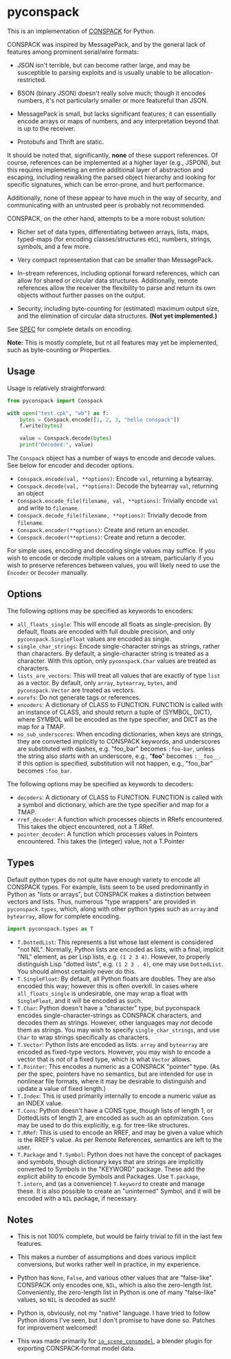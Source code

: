 # pyconspack

This is an implementation of [CONSPACK](https://github.com/conspack/) for Python.

CONSPACK was inspired by MessagePack, and by the general lack of
features among prominent serial/wire formats:

* JSON isn't terrible, but can become rather large, and may be susceptible to parsing exploits and is usually unable to be allocation-restricted.

* BSON (binary JSON) doesn't really solve much; though it encodes
  numbers, it's not particularly smaller or more featureful than JSON.

* MessagePack is small, but lacks significant features; it can
  essentially encode arrays or maps of numbers, and any interpretation
  beyond that is up to the receiver.

* Protobufs and Thrift are static.

It should be noted that, significantly, **none** of these support
references.  Of course, references can be implemented at a higher
layer (e.g., JSPON), but this requires implemeting an entire
additional layer of abstraction and escaping, including rewalking the
parsed object hierarchy and looking for specific signatures, which can
be error-prone, and hurt performance.

Additionally, none of these appear to have much in the way of
security, and communicating with an untrusted peer is probably not
recommended.

CONSPACK, on the other hand, attempts to be a more robust solution:

* Richer set of data types, differentiating between arrays, lists,
  maps, typed-maps (for encoding classes/structures etc), numbers,
  strings, symbols, and a few more.

* Very compact representation that can be smaller than MessagePack.

* In-stream references, including optional forward references, which
  can allow for shared or circular data structures.  Additionally,
  remote references allow the receiver the flexibility to parse and
  return its own objects without further passes on the output.

* Security, including byte-counting for (estimated) maximum output
  size, and the elimination of circular data structures. **(Not yet
  implemented.)**

See [SPEC](https://github.com/conspack/cl-conspack/blob/master/doc/SPEC) for
complete details on encoding.

**Note:** This is mostly complete, but nt all features may yet be implemented, such as byte-counting or Properties.

## Usage

Usage is relatively straightforward:

```python
from pyconspack import Conspack

with open("test.cpk", "wb") as f:
    bytes = Conspack.encode([1, 2, 3, "hello conspack"])
    f.write(bytes)

    value = Conspack.decode(bytes)
    print("Decoded:", value)
```

The `Conspack` object has a number of ways to encode and decode
values.  See below for encoder and decoder options.

* `Conspack.encode(val, **options)`: Encode `val`, returning a bytearray.
* `Conspack.decode(val, **options)`: Decode the bytearray `val`, returning an object
* `Conspack.encode_file(filename, val, **options)`: Trivially encode `val` and write to `filename`.
* `Conspack.decode_file(filename, **options)`: Trivially decode from `filename`.
* `Conspack.encoder(**options)`: Create and return an encoder.
* `Conspack.decoder(**options)`: Create and return a decoder.

For simple uses, encoding and decoding single values may suffice.  If
you wish to encode or decode multiple values on a stream, particularly
if you wish to preserve references between values, you will likely
need to use the `Encoder` or `Decoder` manually.

## Options

The following options may be specified as keywords to encoders:

* `all_floats_single`: This will encode all floats as single-precision.  By default, floats are encoded with full double precision, and only `pyconspack.SingleFloat` values are encoded as single.
* `single_char_strings`: Encode single-character strings as strings, rather than characters.  By default, a single-character string is treated as a character.  With this option, only `pyconspack.Char` values are treated as characters.
* `lists_are_vectors`: This will treat all values that are exactly of type `list` as a vector.  By default, only `array`, `bytearray`, `bytes`, and `pyconspack.Vector` are treated as vectors.
* `norefs`: Do not generate tags or references.
* `encoders`: A dictionary of CLASS to FUNCTION.  FUNCTION is called with an instance of CLASS, and should return a tuple of (SYMBOL, DICT), where SYMBOL will be encoded as the type specifier, and DICT as the map for a TMAP.
* `no_sub_underscores`: When encoding dictionaries, when keys are strings, they are converted implicitly to CONSPACK keywords, and underscores are substituted with dashes, e.g. "foo_bar" becomes `:foo-bar`, unless the string also *starts* with an underscore, e.g., "__foo__" becomes `:__foo__`.  If this option is specified, substitution will not happen, e.g., "foo_bar" becomes `:foo_bar`.

The following options may be specified as keywords to decoders:

* `decoders`: A dictionary of CLASS to FUNCTION.  FUNCTION is called with a symbol and dictionary, which are the type specifier and map for a TMAP.
* `rref_decoder`: A function which processes objects in RRefs encountered.  This takes the object encountered, not a T.RRef.
* `pointer_decoder`: A function which processes values in Pointers encountered.
This takes the (integer) value, not a T.Pointer

## Types

Default python types do not quite have enough variety to encode all CONSPACK types.  For example, lists seem to be used predominantly in Python as "lists or arrays", but CONSPACK makes a distinction between vectors and lists.  Thus, numerous "type wrappers" are provided in `pyconspack.types`, which, along with other python types such as `array` and `bytearray`, allow for complete encoding.

```python
import pyconspack.types as T
```

* `T.DottedList`: This represents a list whose last element is considered "not NIL".  Normally, Python lists are encoded as lists, with a final, implicit "NIL" element, as per Lisp lists, e.g. `(1 2 3 4)`.  However, to properly distinguish Lisp "dotted lists", e.g. `(1 2 3 . 4)`, one may use `DottedList`.  You should almost certainly never do this.
* `T.SingleFloat`: By default, all Python floats are doubles.  They are also encoded this way; however this is often overkill.  In cases where `all_floats_single` is undesirable, one may wrap a float with `SingleFloat`, and it will be encoded as such.
* `T.Char`: Python doesn't have a "character" type, but pyconspack encodes single-character-strings as CONSPACK characters, and decodes them as strings.  However, other languages may *not* decode them as strings.  You may wish to specify `single_char_strings`, and use `Char` to wrap strings specifically as characters.
* `T.Vector`: Python lists are encoded as lists.  `array` and `bytearray` are encoded as fixed-type vectors.  However, you may wish to encode a vector that is *not* of a fixed type, which is what `Vector` allows.
* `T.Pointer`: This encodes a numeric as a CONSPACK "pointer" type.  (As per the spec, pointers have no semantics, but are intended for use in nonlinear file  formats, where it may be desirable to distinguish and update a value of fixed length.)
* `T.Index`: This is used primarily internally to encode a numeric value as an INDEX value.
* `T.Cons`: Python doesn't have a CONS type, though lists of length 1, or DottedLists of length 2, are encoded as such as an optimization.  `Cons` may be used to do this explicitly, e.g. for tree-like structures.
* `T.RRef`: This is used to encode an RREF, and may be given a value which is the RREF's value.  As per Remote References, semantics are left to the user.
* `T.Package` and `T.Symbol`: Python does not have the concept of packages and symbols, though dictionary keys that are strings are implicitly converted to Symbols in the "KEYWORD" package.  These add the explicit ability to encode Symbols and Packages.  Use `T.package`, `T.intern`, and (as a convenience) `T.keyword` to create and manage these.  It is also possible to create an "uninterned" Symbol, and it will be encoded with a `NIL` package, if necessary.

## Notes

* This is not 100% complete, but would be fairly trivial to fill in the last few features.

* This makes a number of assumptions and does various implicit conversions, but works rather well in practice, in my experience.

* Python has `None`, `False`, and various other values that are "false-like".  CONSPACK only encodes one, `NIL`, which is also the zero-length list.  Conveniently, the zero-length list in Python is one of many "false-like" values, so `NIL` is decoded as such!

* Python is, obviously, not my "native" language.  I have tried to follow Python idioms I've seen, but I don't promise to have done so.  Patches for improvement welcomed!

* This was made primarily for [`io_scene_consmodel`](https://github.com/rpav/io_scene_consmodel/), a blender plugin for exporting CONSPACK-format model data.

